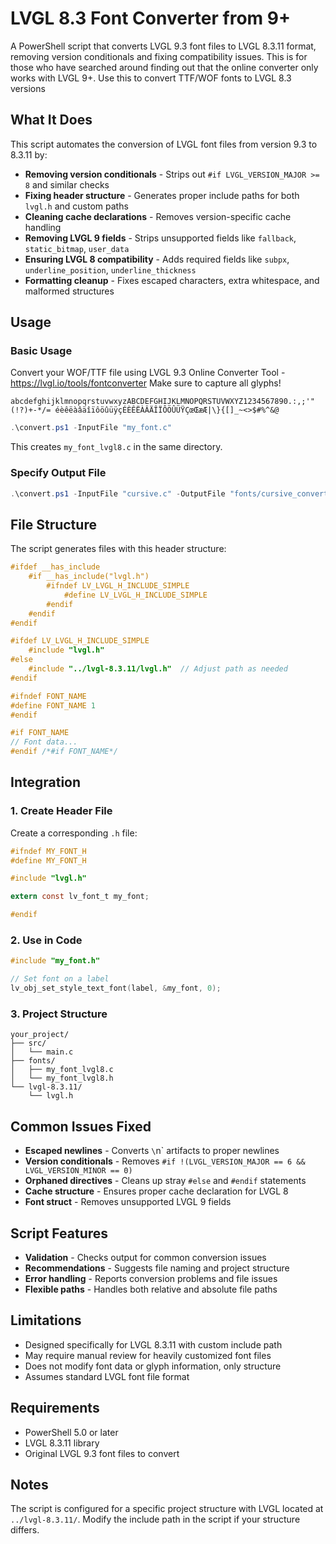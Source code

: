 # LVGL 8.3 Font Converter from 9+

A PowerShell script that converts LVGL 9.3 font files to LVGL 8.3.11 format, removing version conditionals and fixing compatibility issues.
This is for those who have searched around finding out that the online converter only works with LVGL 9+. 
Use this to convert TTF/WOF fonts to LVGL 8.3 versions

## What It Does

This script automates the conversion of LVGL font files from version 9.3 to 8.3.11 by:

- **Removing version conditionals** - Strips out `#if LVGL_VERSION_MAJOR >= 8` and similar checks
- **Fixing header structure** - Generates proper include paths for both `lvgl.h` and custom paths
- **Cleaning cache declarations** - Removes version-specific cache handling
- **Removing LVGL 9 fields** - Strips unsupported fields like `fallback`, `static_bitmap`, `user_data`
- **Ensuring LVGL 8 compatibility** - Adds required fields like `subpx`, `underline_position`, `underline_thickness`
- **Formatting cleanup** - Fixes escaped characters, extra whitespace, and malformed structures

## Usage

### Basic Usage
Convert your WOF/TTF file using LVGL 9.3 Online Converter Tool - https://lvgl.io/tools/fontconverter
Make sure to capture all glyphs!
```
abcdefghijklmnopqrstuvwxyzABCDEFGHIJKLMNOPQRSTUVWXYZ1234567890.:,;'" (!?)+-*/= éèêëàâäîïôöûüÿçÉÈÊËÀÂÄÎÏÔÖÛÜŸÇœŒæÆ|\}{[]_~<>$#%^&@
```

```powershell
.\convert.ps1 -InputFile "my_font.c"
```
This creates `my_font_lvgl8.c` in the same directory.

### Specify Output File
```powershell
.\convert.ps1 -InputFile "cursive.c" -OutputFile "fonts/cursive_converted.c"
```

## File Structure

The script generates files with this header structure:
```c
#ifdef __has_include
    #if __has_include("lvgl.h")
        #ifndef LV_LVGL_H_INCLUDE_SIMPLE
            #define LV_LVGL_H_INCLUDE_SIMPLE
        #endif
    #endif
#endif

#ifdef LV_LVGL_H_INCLUDE_SIMPLE
    #include "lvgl.h"
#else
    #include "../lvgl-8.3.11/lvgl.h"  // Adjust path as needed
#endif

#ifndef FONT_NAME
#define FONT_NAME 1
#endif

#if FONT_NAME
// Font data...
#endif /*#if FONT_NAME*/
```

## Integration

### 1. Create Header File
Create a corresponding `.h` file:
```c
#ifndef MY_FONT_H
#define MY_FONT_H

#include "lvgl.h"

extern const lv_font_t my_font;

#endif
```

### 2. Use in Code
```c
#include "my_font.h"

// Set font on a label
lv_obj_set_style_text_font(label, &my_font, 0);
```

### 3. Project Structure
```
your_project/
├── src/
│   └── main.c
├── fonts/
│   ├── my_font_lvgl8.c
│   └── my_font_lvgl8.h
└── lvgl-8.3.11/
    └── lvgl.h
```

## Common Issues Fixed

- **Escaped newlines** - Converts `\`n` artifacts to proper newlines
- **Version conditionals** - Removes `#if !(LVGL_VERSION_MAJOR == 6 && LVGL_VERSION_MINOR == 0)`
- **Orphaned directives** - Cleans up stray `#else` and `#endif` statements
- **Cache structure** - Ensures proper cache declaration for LVGL 8
- **Font struct** - Removes unsupported LVGL 9 fields

## Script Features

- **Validation** - Checks output for common conversion issues
- **Recommendations** - Suggests file naming and project structure
- **Error handling** - Reports conversion problems and file issues
- **Flexible paths** - Handles both relative and absolute file paths

## Limitations

- Designed specifically for LVGL 8.3.11 with custom include path
- May require manual review for heavily customized font files
- Does not modify font data or glyph information, only structure
- Assumes standard LVGL font file format

## Requirements

- PowerShell 5.0 or later
- LVGL 8.3.11 library
- Original LVGL 9.3 font files to convert

## Notes

The script is configured for a specific project structure with LVGL located at `../lvgl-8.3.11/`. Modify the include path in the script if your structure differs.
